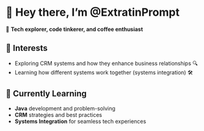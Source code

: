 # 👋 Hey there, I’m **@ExtratinPrompt**  
🚀 **Tech explorer, code tinkerer, and coffee enthusiast**  

## 👀 Interests  
- Exploring CRM systems and how they enhance business relationships 🔍  
- Learning how different systems work together (systems integration) 🛠️  

## 🌱 Currently Learning  
- **Java** development and problem-solving  
- **CRM** strategies and best practices  
- **Systems Integration** for seamless tech experiences  
